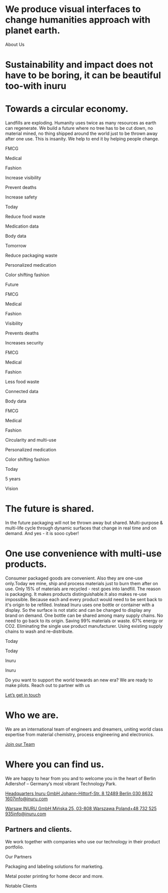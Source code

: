 We produce visual interfaces to change
humanities approach with planet earth.
==========

About Us

Sustainability and
impact does not have to be boring, it can be beautiful too-with inuru
==========

Towards a circular economy.
==========

Landfills are exploding. Humanity uses twice as many resources as earth can regenerate. We build a future where no tree has to be cut down, no material mined, no thing shipped around the world just to be thrown away after one use. This is insanity. We help to end it by helping people change.

FMCG

Medical

Fashion

Increase visibility

Prevent deaths

Increase safety

Today

Reduce food waste

Medication data

Body data

Tomorrow

Reduce packaging waste

Personalized medication

Color shifting fashion

Future

FMCG

Medical

Fashion

Visibility

Prevents deaths

Increases security

FMCG

Medical

Fashion

Less food waste

Connected data

Body data

FMCG

Medical

Fashion

Circularity and multi-use

Personalized medication

Color shifting fashion

Today

5 years

Vision

The future is shared.
==========

In the future packaging will not be thrown away but shared. Multi-purpose & multi-life cycle through dynamic surfaces that change in real time and on demand. And yes - it is sooo cyber!

One use convenience
with multi-use products.
==========

Consumer packaged goods are convenient. Also they are one-use only.Today we mine, ship and process materials just to burn them after on use. Only 15% of materials are recycled - rest goes into landfill. The reason is packaging. It makes products distinguishable.It also makes re-use impossible. Because each and every product would need to be sent back to it's origin to be refilled. Instead Inuru uses one bottle or container with a display. So the surface is not static and can be changed to display any brand on demand. One bottle can be shared among many supply chains. No need to go back to its origin. Saving 99% materials or waste. 67% energy or CO2. Eliminating the single use product manufacturer. Using existing supply chains to wash and re-distribute.

Today

Today

Inuru

Inuru

Do you want to support the world
towards an new era? We are ready to make pilots. Reach out to partner with us

[Let’s get in touch](/about/contact)

Who we are.
==========

We are an international team of engineers and dreamers, uniting world class expertise from material chemistry, process engineering and electronics.

[Join our Team](/about/jobs)

Where you can find us.
==========

We are happy to hear from you and to welcome you in the
heart of Berlin Adlershof – Germany’s most vibrant Technology Park.

[Headquarters Inuru GmbH ‍Johann-Hittorf-Str. 8 12489 Berlin 030 8632 1607](https://www.google.com/maps/place/Inuru/@52.4313526,13.5214978,17z/data=!3m2!4b1!5s0x47a8493b32052a17:0xae8811380b10bc44!4m5!3m4!1s0x47a8462352996a8d:0x6438c312968ff933!8m2!3d52.4313493!4d13.5236865)[info@inuru.com](mailto:info@inuru.com?subject=Information)

[Warsaw INURU GmbH Mińska 25, 03-808 Warszawa Poland](https://www.google.com/maps/place/%C5%BBelazna+59,+00-848+Warszawa,+Poland/@52.2339508,20.9892896,17z/data=!4m9!1m2!2m1!1sInuru+Poland+Sp.+z+o.o.Zelazna+59A00-848+Warsaw!3m5!1s0x471ecc85bc000d9b:0xe0d4b31b75b6cfb6!8m2!3d52.2339361!4d20.9909302!15sCi9JbnVydSBQb2xhbmQgU3AuIHogby5vLlplbGF6bmEgNTlBMDAtODQ4IFdhcnNhd5IBEGdlb2NvZGVkX2FkZHJlc3PgAQA)[+48 732 525 935](tel:+48732525935)[info@inuru.com](mailto:info@inuru.com?subject=Information)

Partners and clients.
----------

We work together with companies who use our technology in their product portfolio.

Our Partners

Packaging and labeling solutions for marketing.

Metal poster printing for home decor and more.

Notable Clients

